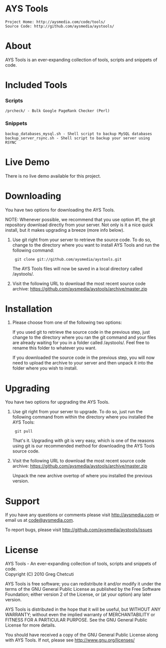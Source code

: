 # AYS Tools
    Project Home: http://aysmedia.com/code/tools/  
    Source Code: http://github.com/aysmedia/aystools/  


# About
AYS Tools is an ever-expanding collection of tools, scripts and snippets of code.  


# Included Tools

### Scripts
    /prcheck/ - Bulk Google PageRank Checker (Perl)  

### Snippets
    backup_databases_mysql.sh - Shell script to backup MySQL databases  
    backup_server_rsync.sh - Shell script to backup your server using RSYNC  


# Live Demo
There is no live demo available for this project.  


# Downloading
You have two options for downloading the AYS Tools.  

NOTE: Whenever possible, we recommend that you use option #1, the git repository download directly from your server. Not only is it a nice quick install, but it makes upgrading a breeze (more info below).  

1. Use git right from your server to retrieve the source code. To do so, change to the directory where you want to install AYS Tools and run the following command:  

        git clone git://github.com/aysmedia/aystools.git  

    The AYS Tools files will now be saved in a local directory called /aystools/.  

2. Visit the following URL to download the most recent source code archive: https://github.com/aysmedia/aystools/archive/master.zip    


# Installation
1. Please choose from one of the following two options:  

    If you used git to retrieve the source code in the previous step, just change to the directory where you ran the git command and your files are already waiting for you in a folder called /aystools/. Feel free to rename this folder to whatever you want.  

    If you downloaded the source code in the previous step, you will now need to upload the archive to your server and then unpack it into the folder where you wish to install.  


# Upgrading
You have two options for upgrading the AYS Tools.  

1. Use git right from your server to upgrade. To do so, just run the following command from within the directory where you installed the AYS Tools:  

        git pull  
    
    That's it. Upgrading with git is very easy, which is one of the reasons using git is our recommended method for downloading the AYS Tools source code.  

2. Visit the following URL to download the most recent source code archive: https://github.com/aysmedia/aystools/archive/master.zip  

   Unpack the new archive overtop of where you installed the previous version.  


# Support
If you have any questions or comments please visit http://aysmedia.com or email us at code@aysmedia.com.  

To report bugs, please visit http://github.com/aysmedia/aystools/issues  


# License
AYS Tools - An ever-expanding collection of tools, scripts and snippets of code.  
Copyright (C) 2010 Greg Chetcuti  

AYS Tools is free software; you can redistribute it and/or modify it under the terms of the GNU General Public License as published by the Free Software Foundation; either version 2 of the License, or (at your option) any later version.  

AYS Tools is distributed in the hope that it will be useful, but WITHOUT ANY WARRANTY; without even the implied warranty of MERCHANTABILITY or FITNESS FOR A PARTICULAR PURPOSE. See the GNU General Public License for more details.  

You should have received a copy of the GNU General Public License along with AYS Tools. If not, please see http://www.gnu.org/licenses/  